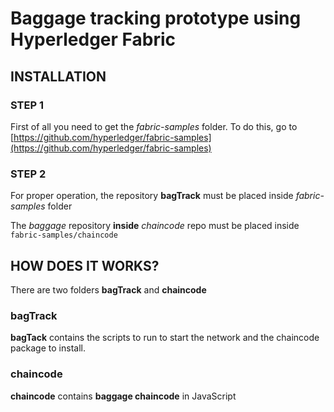 
# Baggage tracking prototype using Hyperledger Fabric

## INSTALLATION

### STEP 1
First of all you need to get the *fabric-samples* folder. To do this, go to [https://github.com/hyperledger/fabric-samples](https://github.com/hyperledger/fabric-samples)

### STEP 2
For proper operation, the repository **bagTrack** must be placed inside *fabric-samples* folder

The *baggage* repository **inside** *chaincode* repo must be placed inside `fabric-samples/chaincode`

## HOW DOES IT WORKS?

There are two folders **bagTrack** and **chaincode** 

### bagTrack
**bagTack** contains the scripts to run to start the network and the chaincode package to install. 

### chaincode
**chaincode** contains **baggage chaincode** in JavaScript 

